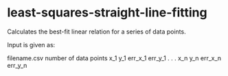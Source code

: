 # least-squares-straight-line-fitting
Calculates the best-fit linear relation for a series of data points.

Input is given as:

filename.csv
number of data points
x_1 y_1 err_x_1 err_y_1
.
.
.
x_n y_n err_x_n err_y_n
